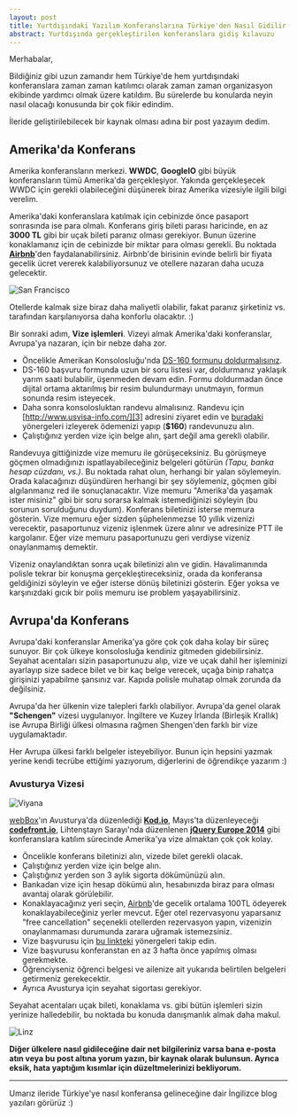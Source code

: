 ```yaml
---
layout: post
title: Yurtdışındaki Yazılım Konferanslarına Türkiye'den Nasıl Gidilir
abstract: Yurtdışında gerçekleştirilen konferanslara gidiş kılavuzu
---
```


Merhabalar,

Bildiğiniz gibi uzun zamandır hem Türkiye'de hem yurtdışındaki konferanslara zaman zaman katılımcı olarak zaman zaman organizasyon ekibinde yardımcı olmak üzere katıldım. Bu sürelerde bu konularda neyin nasıl olacağı konusunda bir çok fikir edindim.

İleride geliştirilebilecek bir kaynak olması adına bir post yazayım dedim.

## Amerika'da Konferans

Amerika konferansların merkezi. **WWDC**, **GoogleIO** gibi büyük konferansların tümü Amerika'da gerçekleşiyor. Yakında gerçekleşecek WWDC için gerekli olabileceğini düşünerek biraz Amerika vizesiyle ilgili bilgi verelim.

Amerika'daki konferanslara katılmak için cebinizde önce pasaport sonrasında ise para olmalı. Konferans giriş bileti parası haricinde, en az **3000 TL** gibi bir uçak bileti paranız olması gerekiyor. Bunun üzerine konaklamanız için de cebinizde bir miktar para olması gerekli. Bu noktada **[Airbnb][1]**'den faydalanabilirsiniz. Airbnb'de birisinin evinde belirli bir fiyata gecelik ücret vererek kalabiliyorsunuz ve otellere nazaran daha ucuza gelecektir.

![San Francisco](http://i.imgur.com/jTsifub.jpg "San Francisco")

Otellerde kalmak size biraz daha maliyetli olabilir, fakat paranız şirketiniz vs. tarafından karşılanıyorsa daha konforlu olacaktır. :)

Bir sonraki adım, **Vize işlemleri**. Vizeyi almak Amerika'daki konferanslar, Avrupa'ya nazaran, için bir nebze daha zor.

  - Öncelikle Amerikan Konsolosluğu'nda [DS-160 formunu doldurmalısınız][2].
  - DS-160 başvuru formunda uzun bir soru listesi var, doldurmanız yaklaşık yarım saati bulabilir, üşenmeden devam edin. Formu doldurmadan önce dijital ortama aktarılmış bir resim bulundurmayı unutmayın, formun sonunda resim isteyecek.
  - Daha sonra konsolosluktan randevu almalısınız. Randevu için [http://www.usvisa-info.com/][3] adresini ziyaret edin ve [buradaki][4] yönergeleri izleyerek ödemenizi yapıp (**$160**) randevunuzu alın.
  - Çalıştığınız yerden vize için belge alın, şart değil ama gerekli olabilir.

Randevuya gittiğinizde vize memuru ile görüşeceksiniz. Bu görüşmeye göçmen olmadığınızı ispatlayabileceğiniz belgeleri götürün *(Tapu, banka hesap cüzdanı, vs.)*. Bu noktada rahat olun, herhangi bir yalan söylemeyin. Orada kalacağınızı düşündüren herhangi bir şey söylemeniz, göçmen gibi algılanmanız red ile sonuçlanacaktır. Vize memuru "Amerika'da yaşamak ister misiniz" gibi bir soru sorarsa kalmak istemediğinizi söyleyin (bu sorunun sorulduğunu duydum). Konferans biletinizi isterse memura gösterin. Vize memuru eğer sizden şüphelenmezse 10 yıllık vizenizi verecektir, pasaportunuz vizeniz işlenmek üzere alınır ve adresinize PTT ile kargolanır. Eğer vize memuru pasaportunuzu geri verdiyse vizeniz onaylanmamış demektir.

Vizeniz onaylandıktan sonra uçak biletinizi alın ve gidin. Havalimanında polisle tekrar bir konuşma gerçekleştireceksiniz, orada da konferansa geldiğinizi söyleyin ve eğer isterse dönüş biletinizi gösterin. Eğer yoksa ve karşınızdaki gıcık bir polis memuru ise problem yaşayabilirsiniz.

## Avrupa'da Konferans

Avrupa'daki konferanslar Amerika'ya göre çok çok daha kolay bir süreç sunuyor. Bir çok ülkeye konsolosluğa kendiniz gitmeden gidebilirsiniz. Seyahat acentaları sizin pasaportunuzu alıp, vize ve uçak dahil her işleminizi ayarlayıp size sadece bilet ve bir kaç belge verecek, uçağa binip rahatça girişinizi yapabilme şansınız var. Kapıda polisle muhatap olmak zorunda da değilsiniz.

Avrupa'da her ülkenin vize talepleri farklı olabiliyor. Avrupa'da genel olarak **"Schengen"** vizesi uygulanıyor. İngiltere ve Kuzey İrlanda (Birleşik Krallık) ise Avrupa Birliği ülkesi olmasına rağmen Shengen'den farklı bir vize uygulamaktadır.

Her Avrupa ülkesi farklı belgeler isteyebiliyor. Bunun için hepsini yazmak yerine kendi tecrübe ettiğimi yazıyorum, diğerlerini de öğrendikçe yazarım :)

### Avusturya Vizesi

![Viyana](http://i.imgur.com/Tysn49r.jpg "Viyana")

[webBox][5]'ın Avusturya'da düzenlediği **[Kod.io][6]**, Mayıs'ta düzenleyeceği **[codefront.io][7]**, Lihtenştayn Sarayı'nda düzenlenen **[jQuery Europe 2014][9]** gibi konferanslara katılım sürecinde Amerika'ya vize almaktan çok çok kolay.

  - Öncelikle konferans biletinizi alın, vizede bilet gerekli olacak.
  - Çalıştığınız yerden vize için belge alın.
  - Çalıştığınız yerden son 3 aylık sigorta dökümünüzü alın.
  - Bankadan vize için hesap dökümü alın, hesabınızda biraz para olması avantaj olarak görülebilir.
  - Konaklayacağınız yeri seçin, [Airbnb][1]'de gecelik ortalama 100TL ödeyerek konaklayabileceğiniz yerler mevcut. Eğer otel rezervasyonu yaparsanız "free cancellation" seçenekli otellerden rezervasyon yapın, vizenizin onaylanmaması durumunda zarara uğramak istemezsiniz.
  - Vize başvurusu için [bu linkteki][8] yönergeleri takip edin.
  - Vize başvurusu konferanstan en az 3 hafta önce yapılmış olması gerekmekte.
  - Öğrenciyseniz öğrenci belgesi ve ailenize ait yukarıda belirtilen belgeleri getirmeniz gerekecektir.
  - Ayrıca Avusturya için seyahat sigortası gerekiyor.

Seyahat acentaları uçak bileti, konaklama vs. gibi bütün işlemleri sizin yerinize halledebilir, bu noktada bu konuda danışmanlık almak daha makul.

![Linz](http://i.imgur.com/GdkzD4s.jpg "Linz")

**Diğer ülkelere nasıl gidileceğine dair net bilgileriniz varsa bana e-posta atın veya bu post altına yorum yazın, bir kaynak olarak bulunsun. Ayrıca eksik, hata yaptığım kısımlar için düzeltmelerinizi bekliyorum.**

***

Umarız ileride Türkiye'ye nasıl konferansa gelineceğine dair İngilizce blog yazıları görürüz :)

[1]: http://airbnb.com
[2]: http://turkish.turkey.usembassy.gov/gocmen_olmayan_vize_ist.html
[3]: http://www.usvisa-info.com/
[4]: http://turkish.turkey.usembassy.gov/adim_4_randevu_istanbul.html
[5]: http://webbox.io
[6]: http://linz.kod.io
[7]: http://codefront.io
[8]: http://www.avusturyakonsoloslugu.com/avusturya-vizesi/avusturya-kulturel-sportif-vize.html
[9]: http://www.gentics.com/jquery-eu-2014/page/2014/eu.html
